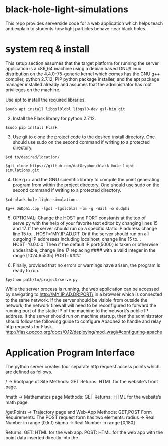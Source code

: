 # black-hole-light-simulations

This repo provides serverside code for a web application which helps teach and explain to students how light particles behave near black holes. 

# system req & install 

This setup section assumes that the target platform for running the server application is a x86_64 machine using a debian based GNU/Linux distribution on the 4.4.0-75-generic kernel which comes has the GNU g++ compiler, python 2.7.12, PIP python package installer, and the apt package manager installed already and assumes that the administrator has root privileges on the machine. 

Use apt to install the required libraries. 


`$sudo apt install libgsl0ldbl libgsl0-dev gsl-bin git`

  2) Install the Flask library for python 2.7.12.

`$sudo pip install Flask`

  3) Use git to clone the project code to the desired install directory. One should use sudo on the second command if writing to a protected directory.

`$cd to/desired/location/`

`$git clone https://github.com/datGryphon/black-hole-light-simulations.git`

  4) Use g++ and the GNU scientific library to compile the point generating program from within the project directory. One should use sudo on the second command if writing to a protected directory.

`$cd black-hole-light-simulations`

`$g++ DuDphi.cpp -lgsl -lgslcblas -lm -g -Wall -o dudphi`

  5) OPTIONAL: Change the HOST and PORT constants at the top of serve.py with the help of your favorite text editor by changing lines 15 and 17. If the server should run on a specific static IP address change line 15 to…
    HOST='MY.IP.AD.DR'
Or if the server should run on all outgoing IP addresses including localhost, change line 15 to… 
    HOST='0.0.0.0'
Then if the default IP port(5000) is taken or otherwise undesirable, change line 17 replacing #### with a valid integer in the range [1024,65535]
    PORT=####

  6) Finally, provided that no errors or warnings have arisen, the program is ready to run.

`$python path/to/project/serve.py`

While the server process is running, the web application can be accessed by navigating to http://MY.IP.AD.DR:PORT/ in a browser which is connected to the same network. If the server should be visible from outside the network, the network firewall will need to be reconfigured to forward the running port of the static IP of the machine to the network’s public IP address. If the server should run on machine startup, then the administrator should follow the following guide to configure Apache2 to handle and relay http requests for Flask. 
http://flask.pocoo.org/docs/0.12/deploying/mod_wsgi/#configuring-apache 

# Application Program Interface

The python server creates four separate http request access points which are defined as follows. 

/ → Rootpage of Site
    Methods: GET
    Returns: HTML for the website’s front page.

/math → Mathematics page
    Methods: GET
    Returns: HTML for the website’s math page.

/getPoints → Trajectory page and Web-App
    Methods: GET,POST
    Form Requirements: 
        The POST request form has two elements:
            radius → Real Number in range [0,Inf)
            sigma → Real Number in range [0,180]
    
Returns: 
    GET:  HTML for the web app.
    POST: HTML for the web app with the point data 
inserted directly into the <script> so that on page load the data is displayed automatically via the visualization script in the <HEAD>.

/image → Image Correction page
    Methods: GET
    Returns: HTML for the website’s image corr. page.

